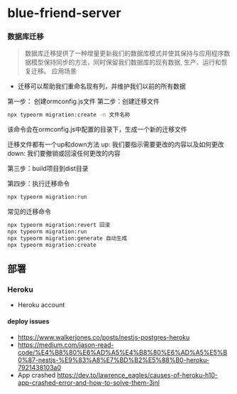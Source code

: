# blue-friend-server



### 数据库迁移
> 数据库迁移提供了一种增量更新我们的数据库模式并使其保持与应用程序数据模型保持同步的方法，同时保留我们数据库的现有数据, 生产、运行和恢复迁移。
应用场景
- 迁移可以帮助我们重命名现有列，并维护我们以前的所有数据

第一步： 创建ormconfig.js文件
第二步：创建迁移文件

``` bash
npx typeorm migration:create -n 文件名称
```
该命令会在ormconfig.js中配置的目录下，生成一个新的迁移文件

迁移文件都有一个up和down方法
up: 我们要指示需要更改的内容以及如何更改
down: 我们要撤销或回滚任何更改的内容

第三步：build项目到dist目录

第四步：执行迁移命令

``` bash
npx typeorm migration:run
```

常见的迁移命令

``` bash
npx typeorm migration:revert 回滚
npx typeorm migration:run
npx typeorm migration:generate 自动生成
npx typeorm migration:create  
```


## 部署

### Heroku

- Heroku account

#### deploy issues
- https://www.walkerjones.co/posts/nestjs-postgres-heroku
- https://medium.com/jason-read-code/%E4%B8%80%E6%AD%A5%E4%B8%80%E6%AD%A5%E5%B0%87-nestjs-%E9%83%A8%E7%BD%B2%E5%88%B0-heroku-7921438103a0
- App crashed https://dev.to/lawrence_eagles/causes-of-heroku-h10-app-crashed-error-and-how-to-solve-them-3jnl